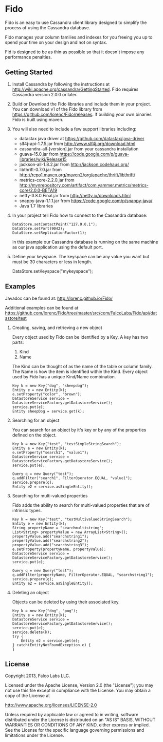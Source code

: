 Fido
====

Fido is an easy to use Cassandra client library designed to simplify the process of using the Cassandra database.

Fido manages your column families and indexes for you freeing you up to spend your time on your design and not on syntax.

Fid is designed to be as thin as possible so that it doesn't impose any performance penalties.

Getting Started
-------------------------

1.  Install Cassandra by following the instructions at http://wiki.apache.org/cassandra/GettingStarted.  Fido requires Cassandra version 2.0.0 or later.

2.  Build or Download the Fido libraries and include them in your project.  You can download v1 of the Fido library from https://github.com/lorenc/Fido/releases.  If building your own binaries Fido is built using maven.  

3.  You will also need to include a few support libraries including:
	- datastax java driver at https://github.com/datastax/java-driver 
	- slf4j-api-1.7.5.jar from http://www.slf4j.org/download.html
	- cassandra-all-[version].jar from your cassandra installation
	- guava-15.0.jar from https://code.google.com/p/guava-libraries/wiki/Release15
	- jackson-all-1.8.2.jar from http://jackson.codehaus.org/
	- libthrift-0.7.0.jar from http://repo1.maven.org/maven2/org/apache/thrift/libthrift/
	- metrics-core-2.2.0.jar from http://mvnrepository.com/artifact/com.yammer.metrics/metrics-core/2.0.0-BETA19
	- netty-3.8.0.Final.jar from http://netty.io/downloads.html
	- snappy-java-1.1.1.jar from https://code.google.com/p/snappy-java/
	- Java 1.7 libraries

4.  In your project tell Fido how to connect to the Cassandra database:
		
		DataStore.setContactPoint("127.0.0.1");
		DataStore.setPort(9042);
		DataStore.setReplicationFactor(1);
	 
	In this example our Cassandra database is running on the same machine as our java application using the default port.

5.  Define your keyspace.  The keyspace can be any value you want but must be 30 characters or less in length.

	DataStore.setKeyspace("mykeyspace");
	
Examples
-------------------------

Javadoc can be found at: http://lorenc.github.io/Fido/

Additional examples can be found at https://github.com/lorenc/Fido/tree/master/src/com/FalcoLabs/Fido/api/datastore/test

1.  Creating, saving, and retrieving a new object

	Every object used by Fido can be identified by a Key.  A key has two parts:
	
	1.  Kind
	2.  Name
	
	The Kind can be thought of as the name of the table or column family.  The Name is how the item is identified within the Kind.  Every object used by Fido has a unique Kind/Name combination. 
	
		Key k = new Key("dog", "sheepdog");
		Entity e = new Entity(k);
		e.setProperty("color", "brown");
		DatastoreService service = DatastoreServiceFactory.getDatastoreService();
		service.put(e);
		Entity sheepDog = service.get(k);
	
2.  Searching for an object

	You can search for an object by it's key or by any of the properties defined on the object.

		Key k = new Key("test", "testSimpleStringSearch");
		Entity e = new Entity(k);
		e.setProperty("search1", "value1");
		DatastoreService service = DatastoreServiceFactory.getDatastoreService();
		service.put(e);
		
		Query q = new Query("test");
		q.addFilter("search1", FilterOperator.EQUAL, "value1");
		service.prepare(q);
		Entity e2 = service.asSingleEntity();

3.  Searching for multi-valued properties

	Fido adds the ability to search for multi-valued properties that are of intrinsic types.  

		Key k = new Key("test", "testMultivaluedStringSearch");
		Entity e = new Entity(k);
		String propertyName = "searchmultistring";
		List<String> propertyValue = new ArrayList<String>();
		propertyValue.add("searchstring1");
		propertyValue.add("searchstring2");
		propertyValue.add("searchstring3");
		e.setProperty(propertyName, propertyValue);
		DatastoreService service = DatastoreServiceFactory.getDatastoreService();
		service.put(e);
		
		Query q = new Query("test");
		q.addFilter(propertyName, FilterOperator.EQUAL, "searchstring1");
		service.prepare(q);
		Entity e2 = service.asSingleEntity();
			
4.  Deleting an object

	Objects can be deleted by using their associated key.
			
		Key k = new Key("dog", "pug");
		Entity e = new Entity(k);
		DatastoreService service = DatastoreServiceFactory.getDatastoreService();
		service.put(e);
		service.delete(k);
		try {
			Entity e2 = service.get(e);
		} catch(EntityNotFoundException e) {
		}

		
License
-------

Copyright 2013, Falco Labs LLC.

Licensed under the Apache License, Version 2.0 (the "License"); you may not use this file except in compliance with the License. You may obtain a copy of the License at

http://www.apache.org/licenses/LICENSE-2.0

Unless required by applicable law or agreed to in writing, software distributed under the License is distributed on an "AS IS" BASIS, WITHOUT WARRANTIES OR CONDITIONS OF ANY KIND, either express or implied. See the License for the specific language governing permissions and limitations under the License.			
